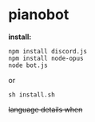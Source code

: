 # pianobot

**install:**
```
npm install discord.js
npm install node-opus
node bot.js
```
or

`sh install.sh` 




~~language details when~~
